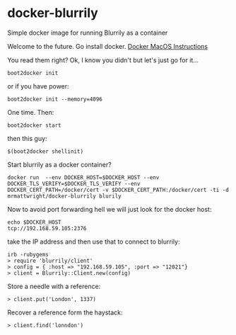 # docker-blurrily
Simple docker image for running Blurrily as a container

Welcome to the future. Go install docker. [Docker MacOS Instructions](https://docs.docker.com/installation/mac/)

You read them right? Ok, I know you didn't but let's just go for it...
```
boot2docker init
```
or if you have power:
```
boot2docker init --memory=4096
```
One time. Then:
```
boot2docker start
```
then this guy:
```
$(boot2docker shellinit)
```

Start blurrily as a docker container? 
```
docker run  --env DOCKER_HOST=$DOCKER_HOST --env DOCKER_TLS_VERIFY=$DOCKER_TLS_VERIFY --env DOCKER_CERT_PATH=/docker/cert -v $DOCKER_CERT_PATH:/docker/cert -ti -d mrmattwright/docker-blurrily blurily
```

Now to avoid port forwarding hell we will just look for the docker host:
```
echo $DOCKER_HOST
tcp://192.168.59.105:2376
```
take the IP address and then use that to connect to blurrily:
```
irb -rubygems
> require 'blurrily/client'
> config = { :host => "192.168.59.105", :port => "12021"}
> client = Blurrily::Client.new(config)
```
Store a needle with a reference:
```
> client.put('London', 1337)
```
Recover a reference form the haystack:
```
> client.find('lonndon')
```
